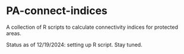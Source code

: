 # PA-connect-indices
A collection of R scripts to calculate connectivity indices for protected areas. 

Status as of 12/19/2024: setting up R script. Stay tuned. 
